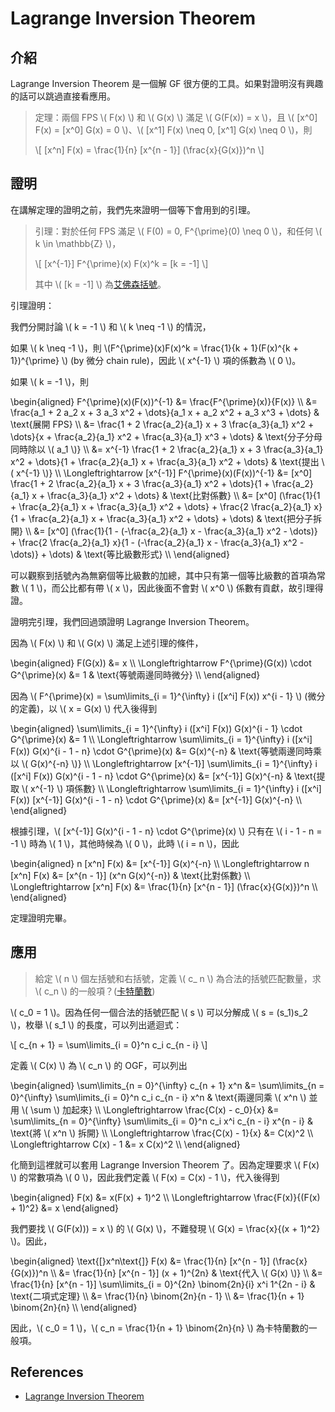 # Lagrange Inversion Theorem

## 介紹

Lagrange Inversion Theorem 是一個解 GF 很方便的工具。如果對證明沒有興趣的話可以跳過直接看應用。

> 定理：兩個 FPS \\( F(x) \\) 和 \\( G(x) \\) 滿足 \\( G(F(x)) = x \\)，且 \\( [x^0] F(x) = [x^0] G(x) = 0 \\)、\\( [x^1] F(x) \neq 0, [x^1] G(x) \neq 0 \\)，則
>
> \\[
[x^n] F(x) = \frac{1}{n} [x^{n - 1}] (\frac{x}{G(x)})^n
\\]

## 證明

在講解定理的證明之前，我們先來證明一個等下會用到的引理。

> 引理：對於任何 FPS 滿足 \\( F(0) = 0, F^{\prime}(0) \neq 0 \\)，和任何 \\( k \in \mathbb{Z} \\)，
>
> \\[
[x^{-1}] F^{\prime}(x) F(x)^k = [k = -1]
\\]
>
> 其中 \\( [k = -1] \\) 為[艾佛森括號](https://zh.wikipedia.org/zh-tw/%E8%89%BE%E4%BD%9B%E6%A3%AE%E6%8B%AC%E5%8F%B7)。

引理證明：

我們分開討論 \\( k = -1 \\) 和 \\( k \neq -1 \\) 的情況，

如果 \\( k \neq -1 \\)，則 \\(F^{\prime}(x)F(x)^k = \frac{1}{k + 1}(F(x)^{k + 1})^{\prime} \\) (by 微分 chain rule)，因此 \\( x^{-1} \\) 項的係數為 \\( 0 \\)。

如果 \\( k = -1 \\)，則

\begin{aligned}
F^{\prime}(x)(F(x))^{-1} &= \frac{F^{\prime}(x)}{F(x)} \\\\
&= \frac{a_1 + 2 a_2 x + 3 a_3 x^2 + \dots}{a_1 x + a_2 x^2 + a_3 x^3 + \dots} & \text{展開 FPS} \\\\
&= \frac{1 + 2 \frac{a_2}{a_1} x + 3 \frac{a_3}{a_1} x^2 + \dots}{x + \frac{a_2}{a_1} x^2 + \frac{a_3}{a_1} x^3 + \dots} & \text{分子分母同時除以 \\( a_1 \\)} \\\\
&= x^{-1} \frac{1 + 2 \frac{a_2}{a_1} x + 3 \frac{a_3}{a_1} x^2 + \dots}{1 + \frac{a_2}{a_1} x + \frac{a_3}{a_1} x^2 + \dots} & \text{提出 \\( x^{-1} \\)} \\\\
\Longleftrightarrow [x^{-1}] F^{\prime}(x)(F(x))^{-1} &= [x^0] \frac{1 + 2 \frac{a_2}{a_1} x + 3 \frac{a_3}{a_1} x^2 + \dots}{1 + \frac{a_2}{a_1} x + \frac{a_3}{a_1} x^2 + \dots} & \text{比對係數} \\\\
&= [x^0] (\frac{1}{1 + \frac{a_2}{a_1} x + \frac{a_3}{a_1} x^2 + \dots} + \frac{2 \frac{a_2}{a_1} x}{1 + \frac{a_2}{a_1} x + \frac{a_3}{a_1} x^2 + \dots} + \dots) & \text{把分子拆開} \\\\
&= [x^0] (\frac{1}{1 - (-\frac{a_2}{a_1} x - \frac{a_3}{a_1} x^2 - \dots)} + \frac{2 \frac{a_2}{a_1} x}{1 - (-\frac{a_2}{a_1} x - \frac{a_3}{a_1} x^2 - \dots)} + \dots) & \text{等比級數形式} \\\\
\end{aligned}

可以觀察到括號內為無窮個等比級數的加總，其中只有第一個等比級數的首項為常數 \\( 1 \\)，而公比都有帶 \\( x \\)，因此後面不會對 \\( x^0 \\) 係數有貢獻，故引理得證。

證明完引理，我們回過頭證明 Lagrange Inversion Theorem。

因為 \\( F(x) \\) 和 \\( G(x) \\) 滿足上述引理的條件，

\begin{aligned}
F(G(x)) &= x \\\\
\Longleftrightarrow F^{\prime}(G(x)) \cdot G^{\prime}(x) &= 1 & \text{等號兩邊同時微分} \\\\
\end{aligned}

因為 \\( F^{\prime}(x) = \sum\limits_{i = 1}^{\infty} i ([x^i] F(x)) x^{i - 1} \\) (微分的定義)，以 \\( x = G(x) \\) 代入後得到

\begin{aligned}
\sum\limits_{i = 1}^{\infty} i ([x^i] F(x)) G(x)^{i - 1} \cdot G^{\prime}(x) &= 1 \\\\
\Longleftrightarrow \sum\limits_{i = 1}^{\infty} i ([x^i] F(x)) G(x)^{i - 1 - n} \cdot G^{\prime}(x) &= G(x)^{-n} & \text{等號兩邊同時乘以 \\( G(x)^{-n} \\)} \\\\
\Longleftrightarrow [x^{-1}] \sum\limits_{i = 1}^{\infty} i ([x^i] F(x)) G(x)^{i - 1 - n} \cdot G^{\prime}(x) &= [x^{-1}] G(x)^{-n} & \text{提取 \\( x^{-1} \\) 項係數} \\\\
\Longleftrightarrow \sum\limits_{i = 1}^{\infty} i ([x^i] F(x)) [x^{-1}] G(x)^{i - 1 - n} \cdot G^{\prime}(x) &= [x^{-1}] G(x)^{-n} \\\\
\end{aligned}

根據引理，\\( [x^{-1}] G(x)^{i - 1 - n} \cdot G^{\prime}(x) \\) 只有在 \\( i - 1 - n = -1 \\) 時為 \\( 1 \\)，其他時候為 \\( 0 \\)，此時 \\( i = n \\)，因此

\begin{aligned}
n [x^n] F(x) &= [x^{-1}] G(x)^{-n} \\\\
\Longleftrightarrow n [x^n] F(x) &= [x^{n - 1}] (x^n G(x)^{-n}) & \text{比對係數} \\\\
\Longleftrightarrow [x^n] F(x) &= \frac{1}{n} [x^{n - 1}] (\frac{x}{G(x)})^n \\\\
\end{aligned}

定理證明完畢。

## 應用

> 給定 \\( n \\) 個左括號和右括號，定義 \\( c_ n \\) 為合法的括號匹配數量，求 \\( c_n \\) 的一般項？([卡特蘭數](https://zh.wikipedia.org/zh-tw/%E5%8D%A1%E5%A1%94%E5%85%B0%E6%95%B0))

\\( c_0 = 1 \\)。因為任何一個合法的括號匹配 \\( s \\) 可以分解成 \\( s = (s_1)s_2 \\)，枚舉 \\( s_1 \\) 的長度，可以列出遞迴式：

\\[
c_{n + 1} = \sum\limits_{i = 0}^n c_i c_{n - i}
\\]

定義 \\( C(x) \\) 為 \\( c_n \\) 的 OGF，可以列出

\begin{aligned}
\sum\limits_{n = 0}^{\infty} c_{n + 1} x^n &= \sum\limits_{n = 0}^{\infty} \sum\limits_{i = 0}^n c_i c_{n - i} x^n & \text{兩邊同乘 \\( x^n \\) 並用 \\( \sum \\) 加起來} \\\\
\Longleftrightarrow \frac{C(x) - c_0}{x} &= \sum\limits_{n = 0}^{\infty} \sum\limits_{i = 0}^n c_i x^i c_{n - i} x^{n - i} & \text{將 \\( x^n \\) 拆開} \\\\
\Longleftrightarrow \frac{C(x) - 1}{x} &= C(x)^2 \\\\
\Longleftrightarrow C(x) - 1 &= x C(x)^2 \\\\
\end{aligned}

化簡到這裡就可以套用 Lagrange Inversion Theorem 了。因為定理要求 \\( F(x) \\) 的常數項為 \\( 0 \\)，因此我們定義 \\( F(x) = C(x) - 1 \\)，代入後得到

\begin{aligned}
F(x) &= x(F(x) + 1)^2 \\\\
\Longleftrightarrow \frac{F(x)}{(F(x) + 1)^2} &= x
\end{aligned}

我們要找 \\( G(F(x))) = x \\) 的 \\( G(x) \\)，不難發現 \\( G(x) = \frac{x}{(x + 1)^2} \\)。因此，

\begin{aligned}
\text{[}x^n\text{]} F(x) &= \frac{1}{n} [x^{n - 1}] (\frac{x}{G(x)})^n \\\\
&= \frac{1}{n} [x^{n - 1}] (x + 1)^{2n} & \text{代入 \\( G(x) \\)} \\\\
&= \frac{1}{n} [x^{n - 1}] \sum\limits_{i = 0}^{2n} \binom{2n}{i} x^i 1^{2n - i} & \text{二項式定理} \\\\
&= \frac{1}{n} \binom{2n}{n - 1} \\\\
&= \frac{1}{n + 1} \binom{2n}{n} \\\\
\end{aligned}

因此，\\( c_0 = 1 \\)，\\( c_n = \frac{1}{n + 1} \binom{2n}{n} \\) 為卡特蘭數的一般項。

## References

- [Lagrange Inversion Theorem](https://atcoder.jp/contests/abc222/editorial/2765)
